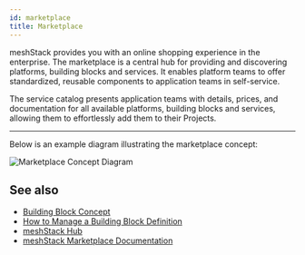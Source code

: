 ```yaml
---
id: marketplace
title: Marketplace
---
```


meshStack provides you with an online shopping experience in the enterprise. The marketplace is a central hub for providing and discovering platforms, building blocks and services. It enables platform teams to offer standardized, reusable components to application teams in self-service.

The service catalog presents application teams with details, prices, and documentation for all available platforms, building blocks and services, allowing them to effortlessly add them to their Projects.

---

Below is an example diagram illustrating the marketplace concept:

![Marketplace Concept Diagram](/assets/new_concept/concept_marketplace.png)

## See also

- [Building Block Concept](/concepts/building-block.md)
- [How to Manage a Building Block Definition](/guides/core/how-to-manage-a-building-block-definition.md)
- [meshStack Hub](/concepts/meshstack-hub.md)
- [meshStack Marketplace Documentation](/concepts/marketplace)

